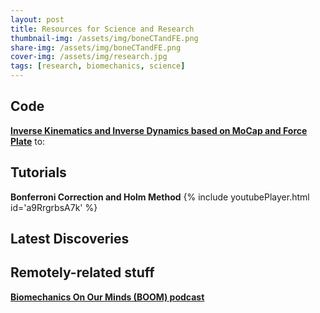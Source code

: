 ```yaml
---
layout: post
title: Resources for Science and Research
thumbnail-img: /assets/img/boneCTandFE.png
share-img: /assets/img/boneCTandFE.png
cover-img: /assets/img/research.jpg
tags: [research, biomechanics, science]
---
```


## Code
[**Inverse Kinematics and Inverse Dynamics based on MoCap and Force Plate**](https://drive.google.com/file/d/13-WRSKVX-oG58_ES0zjrrYBt8ljjJj_8/view?usp=sharing) to:


## Tutorials
**Bonferroni Correction and Holm Method**
{% include youtubePlayer.html id='a9RrgrbsA7k' %}


## Latest Discoveries


## Remotely-related stuff

[**Biomechanics On Our Minds (BOOM) podcast**](https://biomechanicsonourminds.com/?v=7516fd43adaa)